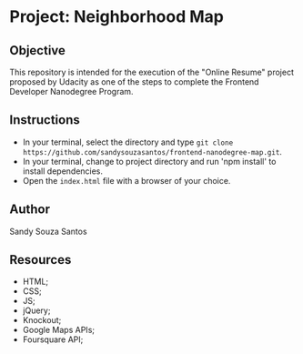 # Project: Neighborhood Map

## Objective

This repository is intended for the execution of the "Online Resume" project proposed by Udacity as one of the steps to complete the Frontend Developer Nanodegree Program.

## Instructions

* In your terminal, select the directory and type `git clone https://github.com/sandysouzasantos/frontend-nanodegree-map.git`.
* In your terminal, change to project directory and run 'npm install' to install dependencies.
* Open the `index.html` file with a browser of your choice.


## Author

Sandy Souza Santos

## Resources

* HTML;
* CSS;
* JS;
* jQuery;
* Knockout;
* Google Maps APIs;
* Foursquare API;
